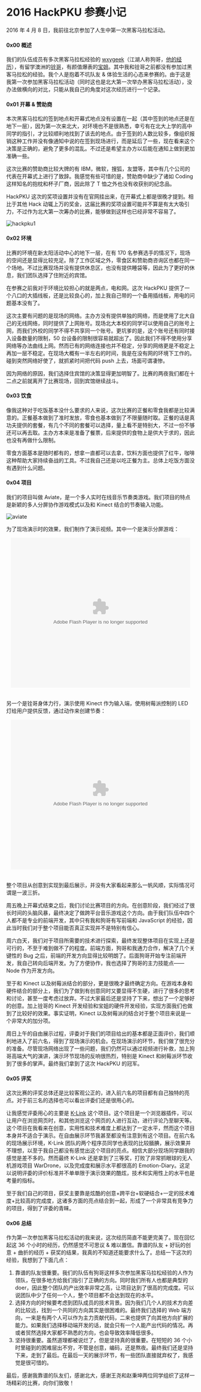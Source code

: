 2016 HackPKU 参赛小记
====================

2016 年 4 月 8 日，我前往北京参加了人生中第一次黑客马拉松活动。

#### 0x00 概述

我们的队伍成员有多次黑客马拉松经验的 [wxygeek](https://www.zhihu.com/people/wxygeek)（江湖人称狗哥，[他的经历](http://blog.wxygeek.com/hack-the-world/)），有留学澳洲的[铨哥](https://www.zhihu.com/people/zhao-guo-quan-78)，有颜值爆表的[宝姐](https://www.zhihu.com/people/mac-turing)。其中我和铨哥之前都没有参加过黑客马拉松的经验。我个人是抱着不坑队友 & 体验生活的心态来参赛的。由于这是我第一次参加黑客马拉松活动（同时这也是北大第一次举办黑客马拉松活动），没办法做横向的对比，只能从我自己的角度对这次经历进行一个记录。

#### 0x01 开幕 & 赞助商

本次黑客马拉松的签到地点和开幕式地点没有设置在一起（其中签到的地点还是在地下一层），因为第一次来北大，对环境也不是很熟悉，幸亏有在北大上学的高中同学的指引，才比较顺利地找到了该去的地点。由于签到的人数比较多，像组织报销这种工作并没有像通知中说的在签到现场进行，而是延后了一些，现在看来这个决策是正确的，避免了更多的混乱。不过还是希望主办方以后能在通知上做到更加准确一些。

这次比赛的赞助商比较大牌的有 IBM，微软，搜狐，友盟等，其中有几个公司的代表在开幕式上进行了致辞。我感觉有些可惜的是，赞助商中缺少了诸如 Coding 这样知名的抱枕和杯子厂商，因此除了 T 恤之外也没有收获别的纪念品。

HackPKU 这次的奖项设置并没有在官网挂出来，在开幕式上都是很晚才提到。相比于其他 Hack 动辄上万的奖金，这届比赛的奖项设置可能并不算是有太大吸引力，不过作为北大第一次筹办的比赛，能够做到这样也已经非常不容易了。

![hackpku1](../img/hackpku/1.jpg)

#### 0x02 环境

比赛的环境在新太阳活动中心的地下一层，在有 170 名参赛选手的情况下，现场的空间还是显得比较充足。除了工作区域之外，零食区和赞助商咨询区也都在同一个场地。不过比赛现场并没有提供休息区，也没有提供睡袋等，因此为了更好的休息，我们团队选择了住附近的宾馆。

在参赛之前我对于环境比较担心的就是两点，电和网。这次 HackPKU 提供了一个八口的大插线板，还是比较良心的，加上我自己带的一个备用插线板，用电的问题基本没有了。

这次主要有问题的是现场的网络。主办方没有提供单独的网络，而是使用了北大自己的无线网络，同时提供了上网账号。现场北大本校的同学可以使用自己的账号上网，而我们外校的同学不得不共享同一个账号。更坑爹的是，这个账号还有同时接入设备数量的限制，50 台设备的限制很容易就超出了。因此我们不得不使用分享网络等办法曲线上网。然而已有的网络连接也并不稳定，分享的网络更是不稳定上再加一层不稳定。在现场大概有一半左右的时间，我是在没有网的环境下工作的。碰到突然网络好使了，就抓紧时间把代码 push 上去，场面可谓凄惨。

因为网络的原因，我们选择住宾馆的决策显得更加明智了。比赛的两夜我们都在十二点之前就离开了比赛现场，回到宾馆继续战斗。

#### 0x03 饮食

像我这种对于吃饭基本没什么要求的人来说，这次比赛的正餐和零食我都是比较满意的。正餐基本做到了准时发放，零食也基本做到了不限量随时取。正餐的话是真功夫提供的套餐，有几个不同的套餐可以选择，量上看不是特别大，不过一份不够还可以再去取。主办方本来是准备了餐票，后来提供的食物上是供大于求的，因此也没有再做什么限制。

零食方面基本是随时都有的，想拿一直都可以去拿，饮料方面也提供了红牛，咖啡这种帮助大家持续奋战的工具。不过我自己还是以吃正餐为主。总体上吃饭方面没有遇到什么问题。

#### 0x04 项目

我们的项目叫做 Aviate，是一个多人实时在线音乐节奏类游戏。我们项目的特点是新颖的多人分屏协作游戏模式以及和 Kinect 结合的节奏输入功能。

![aviate](../img/hackpku/2.png)

为了现场演示时的效果，我们制作了演示视频。其中一个是演示分屏游戏：

<div style="text-align: center;">
<embed src="http://player.youku.com/player.php/sid/XMTUzMTg1MjIyOA==/v.swf" allowFullScreen="true" quality="high" width="480" height="400" align="middle" allowScriptAccess="always" type="application/x-shockwave-flash"></embed>
</div>

</br>

另一个是铨哥身体力行，演示使用 Kinect 作为输入端，使用树莓派控制的 LED 灯给用户提供反馈，通过动作来创建节奏：

<div style="text-align: center;">
<embed src="http://player.youku.com/player.php/sid/XMTUzMTg1MTA3Ng==/v.swf" allowFullScreen="true" quality="high" width="480" height="400" align="middle" allowScriptAccess="always" type="application/x-shockwave-flash"></embed>
</div>

</br>

整个项目从创意到实现到最后展示，并没有大家看起来那么一帆风顺，实际情况可谓是一波三折。

周五晚上开幕式结束之后，我们讨论比赛项目的方向。在创意阶段，我们经过了很长时间的头脑风暴，最终决定了做跨平台音乐游戏这个方向。由于我们队伍中四个人都不是专业的前端开发，其中只有我和狗哥有写前端和 JavaScript 的经验，因此当时我们对于整个项目能否真正实现并不是特别有信心。

周六白天，我们对于项目所需要的技术进行探索，最终发现整体项目在实现上还是可行的，不至于难到做不了的程度。前端方面，狗哥和我通力合作，解决了几个关键性的 Bug 之后，前端的开发方向显得比较明朗了。后面狗哥开始专注前端开发，我自己转向后端开发。为了方便协作，我也选择了狗哥的主力技能点——Node 作为开发方向。

至于和 Kinect 以及树莓派结合的部分，更是很晚才最终确定方向。在游戏本身和硬件结合的部分上，我们为了做到有创意同时又要显得不生硬，进行了很多的思考和讨论，甚至一度考虑过放弃。不过大家最后还是坚持了下来，想出了一个足够好的创意。加上铨哥的 Kinect 开发经验和宝姐的硬件开发经验，实现方面我们也做到了比较好的效果。事实证明，Kinect 以及树莓派的结合对于整个项目来说是一个非常大的加分项。

周日上午的自由展示过程，评委对于我们的项目给出的基本都是正面评价，我们顺利地进入了前六名，得到了现场演示的机会。在现场演示的环节，我们做了很充分的准备。尽管现场网络出现了一些问题，我们仍然可以通过视频进行补救，加上狗哥高端大气的演讲，演示环节现场的反响很热烈，特别是 Kinect 和树莓派环节收到了很多的掌声。最终我们拿到了这次 HackPKU 的冠军。

#### 0x05 评奖

这次比赛的评奖总体还是比较客观公正的，进入前六名的项目都有自己独特的亮点。对于前三名的选择也可以看出评委们还是很用心的。

让我感觉评委用心的主要是 [K-Link](http://devpost.com/software/hackpku) 这个项目。这个项目是一个浏览器插件，可以让用户在浏览网页时，和其他浏览这个网页的人进行互动，进行评论乃至聊天等。这个项目在我看来在创意，实用性和技术难度上都达到了一定水平，然而这个项目本身并不适合于演示。在自由展示环节我甚至都没有注意到有这个项目。在前六名的现场展示环境，K-Link 团队的两个程序员同学也表现的比较腼腆，展示效果并不理想，以至于我自己都没有感觉出这个项目的亮点。相信大部分现场同学跟我的感觉是差不多的。然而最终 K-Link 还是拿到了三等奖，打败了非常抓眼球的无人机游戏项目 WarDrone，以及完成度和展示水平都很高的 Emotion-Diary。这足以说明评委的评价标准并不单单限于演示效果的酷炫，技术和实用性上的水平也是考量的指标。

至于我们自己的项目，获奖主要靠是炫酷的创意+跨平台+软硬结合+一定的技术难度+比较高的完成度，这诸多方面的亮点结合到一起，形成了一个非常具有竞争力的项目，得到了评委的青睐。

#### 0x06 总结

作为第一次参加黑客马拉松活动的我来说，这次经历简直不能更完美了。现在回忆起这 36 个小时的经历，仍然感觉不可思议 & 难以置信。靠谱的队友 + 好玩的创意 + 曲折的经历 + 获奖的结果，我真的不知道还能要求什么了。总结一下这次的经验，我想到了下面几点：

1. 靠谱的队友很重要。我们的队伍有狗哥这样多次参加黑客马拉松经验的人作为领队，在很多地方给我们指引了正确的方向。同时我们所有人也都是典型的 doer，因此整个团队的产出效率非常之高，让项目达到了很高的完成度。可以说团队中少了任何一个人，整个项目都不会达到现在的水平。
2. 选择方向的时候要考虑到团队成员的技术背景。因为我们几个人的技术方向差的比较远，找到一个共同的方向其实是很困难的。最终我们选择的 Web 端方向，一来是有两个人可以作为主力贡献代码，二来也提供了向其他方向扩展的能力。如果我们选择移动端开发的话，就会只有一个人能产出代码的情况。再或者贸然选择大家都不熟悉的方向，也会导致效率降低很多。
3. 坚持很重要。虽然道理都被说烂了，但是坚持真的很重要。在短短的 36 个小时里碰到的困难层出不穷，不管是创意，编码，还是熬夜。最终我们还是坚持下来，走到了最后。在最后一天的展示环节，有一些团队直接就弃权了，我感觉是很可惜的。

最后，感谢我靠谱的队友们，感谢北大，感谢王尧和赵秉坤两位同学组织了这样一场精彩的比赛，向你们致敬！